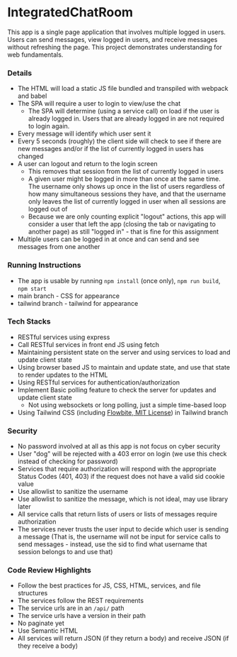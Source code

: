 # IntegratedChatRoom

This app is a single page application that involves multiple logged in users. Users can send messages, view logged in users, and receive messages without refreshing the page.
This project demonstrates understanding for web fundamentals.

### Details
- The HTML will load a static JS file bundled and transpiled with webpack and babel
- The SPA will require a user to login to view/use the chat
  - The SPA will determine (using a service call) on load if the user is already logged in. Users that are already logged in are not required to login again.
- Every message will identify which user sent it
- Every 5 seconds (roughly) the client side will check to see if there are new messages and/or if the list of currently logged in users has changed
- A user can logout and return to the login screen
  - This removes that session from the list of currently logged in users
  - A given user might be logged in more than once at the same time. The username only shows up once in the list of users regardless of how many simultaneous sessions they have, and that the username only leaves the list of currently logged in user when all sessions are logged out of
  - Because we are only counting explicit "logout" actions, this app will consider a user that left the app (closing the tab or navigating to another page) as still "logged in" - that is fine for this assignment
- Multiple users can be logged in at once and can send and see messages from one another

### Running Instructions
- The app is usable by running `npm install` (once only), `npm run build`, `npm start`
- main branch - CSS for appearance
- tailwind branch - tailwind for appearance

### Tech Stacks
- RESTful services using express
- Call RESTful services in front end JS using fetch
- Maintaining persistent state on the server and using services to load and update client state
- Using browser based JS to maintain and update state, and use that state to render updates to the HTML
- Using RESTful services for authentication/authorization
- Implement Basic polling feature to check the server for updates and update client state
  - Not using websockets or long polling, just a simple time-based loop
- Using Tailwind CSS (including [Flowbite, MIT License](https://flowbite.com/docs/getting-started/license/)) in Tailwind branch

### Security

- No password involved at all as this app is not focus on cyber security
- User "dog" will be rejected with a 403 error on login (we use this check instead of checking for password)
- Services that require authorization will respond with the appropriate Status Codes (401, 403) if the request does not have a valid sid cookie value
- Use allowlist to sanitize the username
- Use allowlist to sanitize the message, which is not ideal, may use library later
- All service calls that return lists of users or lists of messages require authorization
- The services never trusts the user input to decide which user is sending a message (That is, the username will not be input for service calls to send messages - instead, use the sid to find what username that session belongs to and use that)

### Code Review Highlights

- Follow the best practices for JS, CSS, HTML, services, and file structures
- The services follow the REST requirements
- The service urls are in an `/api/` path
- The service urls have a version in their path
- No paginate yet
- Use Semantic HTML
- All services will return JSON (if they return a body) and receive JSON (if they receive a body)

